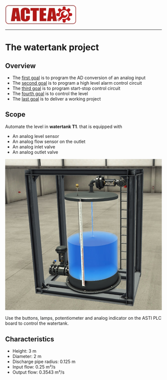 
![ACTEA](../Logo_ACTEA_2.jpg)
_____________________________________
# The watertank project
## Overview
-   The [first goal](Ex07/Subchapter04_01.md) is to program the AD conversion of an analog input
-   The [second goal](Ex07/Subchapter04_02.md) is to program a high level alarm control circuit
-   The [third goal](Ex07/Subchapter04_03.md) is to program start-stop control circuit
-   The [fourth goal](Ex07/Subchapter04_04.md) is to control the level
-   The [last goal](Ex07/Subchapter04_05.md) is to deliver a working project

## Scope
Automate the level in **watertank T1**. that is equipped with
- An analog level sensor
- An analog flow sensor on the outlet
- An analog inlet valve
- An analog outlet valve

![Watertank](../Ex07/Images/fio_tank.jpg)

Use the buttons, lamps, potentiometer and analog indicator on the ASTI PLC board to control the watertank.

## Characteristics
- Height: 3 m
- Diameter: 2 m
- Discharge pipe radius: 0.125 m
- Input flow: 0.25 m³/s
- Output flow: 0.3543 m³/s
